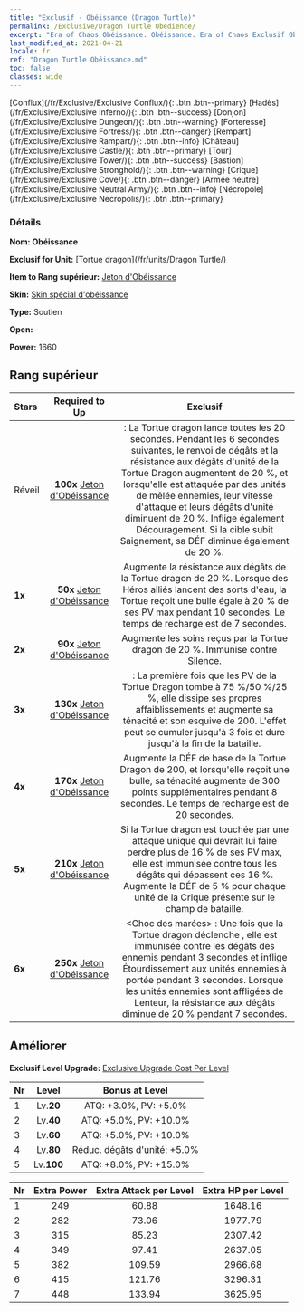 ```yaml
---
title: "Exclusif - Obéissance (Dragon Turtle)"
permalink: /Exclusive/Dragon Turtle Obedience/
excerpt: "Era of Chaos Obéissance. Obéissance. Era of Chaos Exclusif Obéissance. Tortue dragon Exclusif."
last_modified_at: 2021-04-21
locale: fr
ref: "Dragon Turtle Obéissance.md"
toc: false
classes: wide
---
```

 [Conflux](/fr/Exclusive/Exclusive Conflux/){: .btn .btn--primary} [Hadès](/fr/Exclusive/Exclusive Inferno/){: .btn .btn--success} [Donjon](/fr/Exclusive/Exclusive Dungeon/){: .btn .btn--warning} [Forteresse](/fr/Exclusive/Exclusive Fortress/){: .btn .btn--danger} [Rempart](/fr/Exclusive/Exclusive Rampart/){: .btn .btn--info} [Château](/fr/Exclusive/Exclusive Castle/){: .btn .btn--primary} [Tour](/fr/Exclusive/Exclusive Tower/){: .btn .btn--success} [Bastion](/fr/Exclusive/Exclusive Stronghold/){: .btn .btn--warning} [Crique](/fr/Exclusive/Exclusive Cove/){: .btn .btn--danger} [Armée neutre](/fr/Exclusive/Exclusive Neutral Army/){: .btn .btn--info} [Nécropole](/fr/Exclusive/Exclusive Necropolis/){: .btn .btn--primary} 

### Détails
 **Nom: Obéissance** 

 **Exclusif for Unit:** [Tortue dragon](/fr/units/Dragon Turtle/) 

 **Item to Rang supérieur:** [Jeton d'Obéissance](/fr/Items/con_1005/)

 **Skin:** [Skin spécial d'obéissance](/fr/Items/con_673/)

 **Type:** Soutien

 **Open:** -

 **Power:** 1660

## Rang supérieur

  |     Stars    |  Required to Up | Exclusif |
  |:-------------|:---------------:|:---------------:|
  |  Réveil  | **100x** [Jeton d'Obéissance](/fr/Items/con_1005/) | <Coquille de protection> : La Tortue dragon lance <Coquille de protection> toutes les 20 secondes. Pendant les 6 secondes suivantes, le renvoi de dégâts et la résistance aux dégâts d'unité de la Tortue Dragon augmentent de 20 %, et lorsqu'elle est attaquée par des unités de mêlée ennemies, leur vitesse d'attaque et leurs dégâts d'unité diminuent de 20 %. Inflige également Découragement. Si la cible subit Saignement, sa DÉF diminue également de 20 %. |
  | **1x** <i class="fas fa-star"/> | **50x** [Jeton d'Obéissance](/fr/Items/con_1005/) | Augmente la résistance aux dégâts de la Tortue dragon de 20 %. Lorsque des Héros alliés lancent des sorts d'eau, la Tortue reçoit une bulle égale à 20 % de ses PV max pendant 10 secondes. Le temps de recharge est de 7 secondes. |
  | **2x** <i class="fas fa-star"/> | **90x** [Jeton d'Obéissance](/fr/Items/con_1005/) | Augmente les soins reçus par la Tortue dragon de 20 %. Immunise contre Silence. |
  | **3x** <i class="fas fa-star"/> | **130x** [Jeton d'Obéissance](/fr/Items/con_1005/) | <Rite abyssal> : La première fois que les PV de la Tortue Dragon tombe à 75 %/50 %/25 %, elle dissipe ses propres affaiblissements et augmente sa ténacité et son esquive de 200. L'effet peut se cumuler jusqu'à 3 fois et dure jusqu'à la fin de la bataille. |
  | **4x** <i class="fas fa-star"/> | **170x** [Jeton d'Obéissance](/fr/Items/con_1005/) | Augmente la DÉF de base de la Tortue Dragon de 200, et lorsqu'elle reçoit une bulle, sa ténacité augmente de 300 points supplémentaires pendant 8 secondes. Le temps de recharge est de 20 secondes. |
  | **5x** <i class="fas fa-star"/> | **210x** [Jeton d'Obéissance](/fr/Items/con_1005/) | Si la Tortue dragon est touchée par une attaque unique qui devrait lui faire perdre plus de 16 % de ses PV max, elle est immunisée contre tous les dégâts qui dépassent ces 16 %. Augmente la DÉF de 5 % pour chaque unité de la Crique présente sur le champ de bataille. |
  | **6x** <i class="fas fa-star"/> | **250x** [Jeton d'Obéissance](/fr/Items/con_1005/) | <Choc des marées> : Une fois que la Tortue dragon déclenche <Rite abyssal>, elle est immunisée contre les dégâts des ennemis pendant 3 secondes et inflige Étourdissement aux unités ennemies à portée pendant 3 secondes. Lorsque les unités ennemies sont affligées de Lenteur, la résistance aux dégâts diminue de 20 % pendant 7 secondes. |


## Améliorer
 **Exclusif Level Upgrade:** [Exclusive Upgrade Cost Per Level](/Exclusive/ExclusiveUpgradeCostPerLevel/)

  |  Nr  |   Level  | Bonus at Level |
  |:-----|:--------:|:--------------:|
  | 1 | Lv.**20** | ATQ: +3.0%, PV: +5.0% |
  | 2 | Lv.**40** | ATQ: +5.0%, PV: +10.0% |
  | 3 | Lv.**60** | ATQ: +5.0%, PV: +10.0% |
  | 4 | Lv.**80** | Réduc. dégâts d'unité: +5.0% |
  | 5 | Lv.**100** | ATQ: +8.0%, PV: +15.0% |


  |  Nr  |  Extra Power | Extra Attack per Level | Extra HP per Level |
  |:-----|:--------:|:--------:|:--------:|
  | 1 | 249 | 60.88 | 1648.16 |
  | 2 | 282 | 73.06 | 1977.79 |
  | 3 | 315 | 85.23 | 2307.42 |
  | 4 | 349 | 97.41 | 2637.05 |
  | 5 | 382 | 109.59 | 2966.68 |
  | 6 | 415 | 121.76 | 3296.31 |
  | 7 | 448 | 133.94 | 3625.95 |


